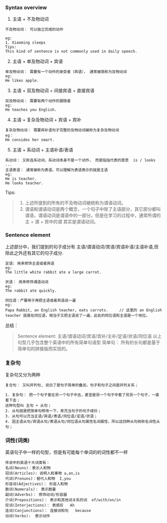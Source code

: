 ### Syntax overview

1. 主语 + 不及物动词
```
不及物动词： 可以独立完成的动作

eg:
1. Xiaoming sleeps
Tips:
This kind of sentence is not commonly used in daily speech.
```

2. 主语 + 单及物动词 + 宾语
```
单及物动词： 需要有一个动作的承受者（宾语）， 通常被简称为及物动词
eg:
He likes apple.
```

3. 主语 + 双及物动词 + 间接宾语 + 直接宾语
```
双及物动词： 需要有两个动作的跟随者
eg:
He teaches you English.
```

4. 主语 + 复杂及物动词 + 宾语 + 宾补
```
复杂及物动词： 需要宾补语句才完整的及物动词被称为复杂及物动词
eg：
He consides her smart.
```

5. 主语 + 系动词 + 主语补语/表语
```
系动词： 又称连系动词，系动词本身不是一个动作， 而是指指代表的意思  is / looks ...
主语表语： 通常被称为表语，可以理解为表语表示的就是主语
eg:
He is teacher.
He looks teacher.
```

Tips:
> 1. 上述所提到的所有的不及物动词被统称为谓语动词。
> 2. 谓语和谓语动词是两个概念，一个句子中除了主语部分，其它部分都叫谓语，谓语动词是谓语中的一部分。但是在学习的过程中，通常所谓的 主 + 谓 + 宾中的谓 其实是谓语动词。

### Sentence element
上述部分中，我们提到的句子成分有 主语/谓语动词/宾语/宾语补语/主语补语,但除此之外还有其它的句子成分.
 
```
定语: 用来修饰主语或者宾语
eg:
The little white rabbit ate a large carrot.
```

```
状语： 用来修饰谓语动词
eg:
The rabbit ate quickly.
```

```
同位语：产要用于再把主语或者宾语说一遍
eg:
Papa Rabbit, an English teacher, eats carrots.     // 这里的 an English teacher 就是在同位语，相当于又把主语说了一遍，此处的同位语和主语是一个地位。
```

总结：
> Sentence element:  主语/谓语动词/宾语/宾补/主补/定语/状语/同位语
> 以上句型几乎包含整个英语中的所有简单句语型
> 简单句： 所有的长句都是基于简单句的拼接版而实现的。

### 复杂句
复杂句又分为两种

```
复合句： 又叫并列句, 说白了是句子简单的叠加，句子和句子之间是并列关系；
```

```
1. 复杂句： 把一个句子套在另一个句子中去，甚至是另一个句子中套了另另一个句子，一直套下去；
这种句型叫 主句 + 从句；
2. 从句就是把简单句修改一下，来充当句子的句子成份；
3. 从句可以充当主语/宾语/表语/同位语/定语/状语；
4. 因主语从句/宾语从句/表语从句/同位语从句属性名词属性，所以这四种从句统称名词性从句；
```

### 词性(词类)
英语句子中一样的句型，但是有可能每个单词的的词性都不一样
```
传说中的英语十大词类有：
名词(Nouns)：表示人和物
冠词(Articles): 说明人和事物 a,an,is
代词(Pronuns)：替代人和物  I,you
形容词(Adjectives)： 形容人和物
数词(Numerals)： 表示数量
副词(Adverbs)： 修饰动词/形容器
介词(Prepositions)： 表示和其他词关系的词  of/with/on/in
叹词(Interjections)： 表感叹   Ah
连词(Conjunctions)： 连接词和句   because
动词(Verbs):  表示动作
```

